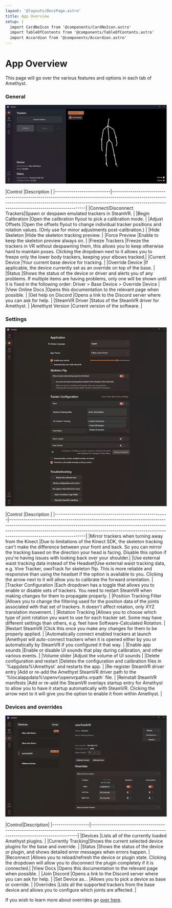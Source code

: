 ```yaml
---
layout: '@layouts/DocsPage.astro'
title: App Overview
setup: | 
  import CardNoIcon from '@components/CardNoIcon.astro'
  import TableOfContents from '@components/TableOfContents.astro'
  import Accordion from '@components/Accordion.astro'
---
```

# App Overview
This page will go over the various features and options in each tab of Amethyst.

### General
![amethyst general tab](/en/img/amethyst-general-tab.png)

<Accordion title="General Tab Controls">
|Control                    |Description                                                                                                                                                                                                                  |
|---------------------------|-----------------------------------------------------------------------------------------------------------------------------------------------------------------------------------------------------------------------------|
|Connect/Disconnect Trackers|Spawn or despawn emulated trackers in SteamVR.                                                                                                                                                                               |
|Begin Calibration          |Open the calibration flyout to pick a calibration mode.                                                                                                                                                                      |
|Adjust Offsets             |Open the offsets flyout to change individual tracker positions and rotation values. (Only use for minor adjustments post-calibration.)                                                                                       |
|Hide Skeleton              |Hide the skeleton tracking preview.                                                                                                                                                                                          |
|Force Preview              |Enable to keep the skeleton preview always on.                                                                                                                                                                               |
|Freeze Trackers            |Freeze the trackers in VR without despawning them, this allows you to keep otherwise hard to maintain poses. Clicking the dropdown next to it allows you to freeze only the lower body trackers, keeping your elbows tracked.|
|Current Device             |Your current base device for tracking.                                                                                                                                                                                       |
|Override Device            |If applicable, the device currently set as an override on top of the base.                                                                                                                                                   |
|Status                     |Shows the status of the device or driver and alerts you of any problems. If multiple items are having problems, only one will be shown until it is fixed in the following order: Driver > Base Device > Override Device      |
|View Online Docs           |Opens this documentation to the relevant page when possible.                                                                                                                                                                 |
|Get help on Discord        |Opens a link to the Discord server where you can ask for help.                                                                                                                                                               |
|SteamVR Driver             |Status of the SteamVR driver for Amethyst.                                                                                                                                                                                   |
|Amethyst Version           |Current version of the software.                                                                                                                                                                                             |
</Accordion>

### Settings
![amethyst settings tab](/en/img/amethyst-settings-tab.png)

<Accordion title="Settings Tab Controls">
|Control                                                |Description                                                                                                                                                                                                                                                                    |
|-------------------------------------------------------|-------------------------------------------------------------------------------------------------------------------------------------------------------------------------------------------------------------------------------------------------------------------------------|
|Mirror trackers when turning away from the Kinect      |Due to limitations of the Kinect SDK, the skeleton tracking can't make the difference between your front and back. So you can mirror the tracking based on the direction your head is facing. Disable this option if you're having issues with looking back over your shoulder.|
|Use external waist tracking data instead of the Headset|Use external waist tracking data, e.g. Vive Tracker, owoTrack for skeleton flip. This is more reliable and responsive than using the headset if the option is available to you. Clicking the arrow next to it will allow you to calibrate the forward orientation.             |
|Tracker Configuration                                  |Each dropdown has a toggle that allows you to enable or disable sets of trackers. You need to restart SteamVR when making changes for them to propagate properly.                                                                                                              |
|Position Tracking Filter                               |Allows you to change the filtering used for the position data of the joints associated with that set of trackers. It doesn't affect rotation, only XYZ translation movement.                                                                                                   |
|Rotation Tracking                                      |Allows you to choose which type of joint rotation you want to use for each tracker set. Some may have different settings than others, e.g. feet have Software-Calculated Rotation.                                                                                             |
|Restart SteamVR                                        |Click this once you make any changes for them to be properly applied.                                                                                                                                                                                                          |
|Automatically connect enabled trackers at launch       |Amethyst will auto-connect trackers when it is opened either by you or automatically by SteamVR if you configured it that way.                                                                                                                                                 |
|Enable app sounds                                      |Enable or disable UI sounds that play during calibration, and other various events.                                                                                                                                                                                            |
|Volume slider                                          |Adjust the volume of UI sounds                                                                                                                                                                                                                                                 |
|Delete configuration and restart                       |Deletes the configuration and calibration files in `%appdata%\Amethyst` and restarts the app.                                                                                                                                                                                  |
|Re-register SteamVR driver entry                       |Add or re-add the Amethyst SteamVR driver path to the `%localappdata%\openvr\openvrpaths.vrpath` file.                                                                                                                                                                         |
|Reinstall SteamVR manifests                            |Add or re-add the SteamVR overlays startup entry for Amethyst to allow you to have it startup automatically with SteamVR. Clicking the arrow next to it will give you the option to enable it from within Amethyst.                                                            |
</Accordion>

### Devices and overrides
![amethyst devices tab](/en/img/amethyst-overrides.png)

<Accordion title="Devices Tab Controls">
|Control|Description|
|------------------|-----------------------------------------------------------------------------------------------------------------------------------------------------|
|Devices           |Lists all of the currently loaded Amethyst plugins.                                                                                                  |
|Currently Tracking|Shows the current selected device plugins for the base and override.                                                                                 |
|Status            |Shows the status of the device or plugin, and shows detailed error messages when errors happen.                                                      |
|Reconnect         |Allows you to reload/refresh the device or plugin state. Clicking the dropdown will allow you to disconnect the plugin completely if it is connected.|
|View Docs         |Opens this documentation to the relevant page when possible.                                                                                         |
|Join Discord      |Opens a link to the Discord server where you can ask for help.                                                                                       |
|Set Device as...  |Allows you to pick a device as base or override.                                                                                                     |
|Overrides         |Lists all the supported trackers from the base device and allows you to configure which joints are affected.                                         |
</Accordion>

If you wish to learn more about overrides go [over here](app/overrides).